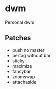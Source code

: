# dwm
Personal dwm
## Patches
- push no master
- pertag without bar
- sticky
- maximize
- fancybar
- zoomswap
- attachaside

